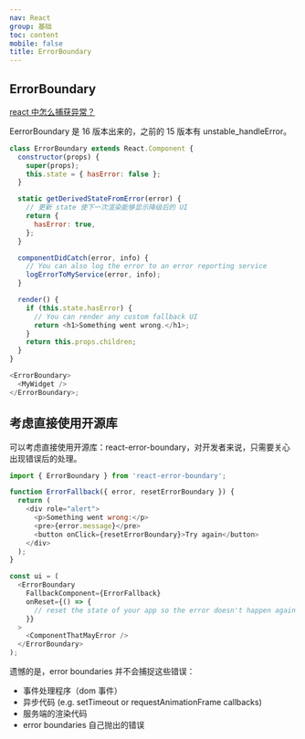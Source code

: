 ```yaml
---
nav: React
group: 基础
toc: content
mobile: false
title: ErrorBoundary
---
```


## ErrorBoundary

<a target="_blank" href="https://fe.ecool.fun/topic/d27c3517-ab5a-49f5-91e9-fd973eb1cd11?orderBy=updateTime&order=desc&tagId=13">react 中怎么捕获异常？</a>

EerrorBoundary 是 16 版本出来的，之前的 15 版本有 unstable_handleError。

```js
class ErrorBoundary extends React.Component {
  constructor(props) {
    super(props);
    this.state = { hasError: false };
  }

  static getDerivedStateFromError(error) {
    // 更新 state 使下一次渲染能够显示降级后的 UI
    return {
      hasError: true,
    };
  }

  componentDidCatch(error, info) {
    // You can also log the error to an error reporting service
    logErrorToMyService(error, info);
  }

  render() {
    if (this.state.hasError) {
      // You can render any custom fallback UI
      return <h1>Something went wrong.</h1>;
    }
    return this.props.children;
  }
}

<ErrorBoundary>
  <MyWidget />
</ErrorBoundary>;
```

## 考虑直接使用开源库

可以考虑直接使用开源库：react-error-boundary，对开发者来说，只需要关心出现错误后的处理。

```js
import { ErrorBoundary } from 'react-error-boundary';

function ErrorFallback({ error, resetErrorBoundary }) {
  return (
    <div role="alert">
      <p>Something went wrong:</p>
      <pre>{error.message}</pre>
      <button onClick={resetErrorBoundary}>Try again</button>
    </div>
  );
}

const ui = (
  <ErrorBoundary
    FallbackComponent={ErrorFallback}
    onReset={() => {
      // reset the state of your app so the error doesn't happen again
    }}
  >
    <ComponentThatMayError />
  </ErrorBoundary>
);
```

遗憾的是，error boundaries 并不会捕捉这些错误：

- 事件处理程序（dom 事件）
- 异步代码 (e.g. setTimeout or requestAnimationFrame callbacks)
- 服务端的渲染代码
- error boundaries 自己抛出的错误

